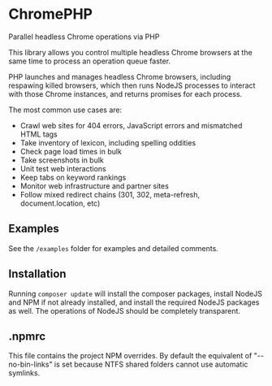 ChromePHP
=========

Parallel headless Chrome operations via PHP

This library allows you control multiple headless Chrome browsers at the same time to process an operation queue faster.

PHP launches and manages headless Chrome browsers, including respawing killed browsers, which then runs NodeJS processes to interact with those Chrome instances, and returns promises for each process.

The most common use cases are:

* Crawl web sites for 404 errors, JavaScript errors and mismatched HTML tags
* Take inventory of lexicon, including spelling oddities
* Check page load times in bulk
* Take screenshots in bulk
* Unit test web interactions
* Keep tabs on keyword rankings
* Monitor web infrastructure and partner sites
* Follow mixed redirect chains (301, 302, meta-refresh, document.location, etc)

Examples
--------

See the `/examples` folder for examples and detailed comments.

Installation
------------

Running `composer update` will install the composer packages, install NodeJS and NPM if not already installed, and install the required NodeJS packages as well. The operations of NodeJS should be completely transparent.

.npmrc
------

This file contains the project NPM overrides. By default the equivalent of "--no-bin-links" is set because NTFS shared folders cannot use automatic symlinks. 